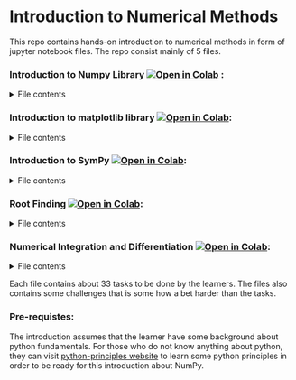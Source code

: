 # Introduction to Numerical Methods
This repo contains hands-on introduction to numerical methods in form of jupyter notebook files. The repo consist mainly of 5 files.   

### **Introduction to Numpy Library** [![Open in Colab](https://colab.research.google.com/assets/colab-badge.svg)](https://colab.research.google.com/github/AhmadAlsaadi/ENCH320-Numpy/blob/main/Numpy_Part_1_expected_result.ipynb) :
<details>
<summary>File contents</summary>

* What is NumPy
* Who created NumPy
* Why do we learn NumPy
* How do NumPy arrays look like?
* Installing Numpy
* Importing NumPy library
* Creating NumPy Arrays from Python Lists and Tuples
  * Creating 1D-array
  * Creating 2D-array
* Creating NumPy array with specific values
* Creating NumPy arrays from evenly spaced sequence of numbers
* Creating Numpy arrays from random numbers
* NumPy Array Attributes
* Array Indexing and Slicing
   * Array Indexing
   * Array Slicing
* Array Manipulation
  * Reshaping Arrays
  * Resizing Arrays
  * Flattening Arrays
  * Reversing Array
  * Array Concatenation
  * Array Stacking
  * Array Splitting
  * Array Transposing
* Mathematical Operations on Arrays
  * Basic Mathematic Operations
  * Arrays Broadcasting
  * Numpy Universal Functions
  * Working with mathematical formulas
* File Input and Output in NumPy
  * Saving NumPy Arrays to Files:
  * Loading Data from Files
* Conclusion

</details>

### **Introduction to matplotlib library** [![Open in Colab](https://colab.research.google.com/assets/colab-badge.svg)](https://colab.research.google.com/github/AhmadAlsaadi/ENCH320-Numpy/blob/main/Introduction_to_Matplotlib.ipynb):    

<details>
<summary>File contents</summary>

* What is matplotlib   
* Matplotlib creator   
* Installing matplotlib    
* Importing matplotlib   
* Creating line plot   
* Customizing a plot   
  * Adding title   
  * Adding x-axis and y-axis labels   
  * Styling line plot   
  * Plot gridlines   
  * Plot legend   
  * x-axis and y-axis limits   
* 2D plot types in matplotlib   
  * Scatter plot   
  * Bar plot   
  * Histogram   
  * Pie chart   
* Plot annotation   
* Subplots  
* Saving plots   
* Conclusion   

</details>

### **Introduction to SymPy** [![Open in Colab](https://colab.research.google.com/assets/colab-badge.svg)](https://colab.research.google.com/github/AhmadAlsaadi/ENCH320-Numpy/blob/main/Introduction_to_sympy.ipynb):  

<details>
<summary>File contents</summary>

* Installing SymPy   
* Importing SymPy   
* Defining symbolic variables   
* Writing mathematical expression   
* Evaluating an expression   
* Writing equations   
* Solving Equations   
* Solving Systems of Equations   
* Differentiation in Sympy   
* Integration in SymPy   
* Plotting In SymPy   
* Limits in SymPy   
* Piecewise Functions   
* Laplace Transform   
  * Definition   
  * Applications   
  * Properties   
* Solving Differential Equations   
  * Key concepts      

</details>

### **Root Finding**  [![Open in Colab](https://colab.research.google.com/assets/colab-badge.svg)](https://colab.research.google.com/github/AhmadAlsaadi/ENCH320-Numpy/blob/main/Root_Finding.ipynb): 

<details>
<summary>File contents</summary>

* Python Review   
  * Representing Mathematical Function   
  * Evaluating Mathematical Functions at Multiple Points   
  * Plotting Mathematical Functions   
* Tolerance in Numerical Computing   
  * Why Tolerance Matters?   
* What is Root Finding?   
* Types of Root finding Methods   
  * Closed Methods   
    * Understanding the Intermediate Value Theorem (IVT)   
    * Bisection Method   
    * False Position Method (Regula Falsi)
  * Open Methods   
    * Newton-Raphson Method   
    * Secant Method   
    * Fixed Point Iteration     

</details>

### **Numerical Integration and Differentiation**  [![Open in Colab](https://colab.research.google.com/assets/colab-badge.svg)](https://colab.research.google.com/github/AhmadAlsaadi/ENCH320-Numpy/blob/main/Numerical_Inegration.ipynb):

<details>
<summary>File contents</summary>

</details>


Each file contains about 33 tasks to be done by the learners. The files also contains some challenges that is some how a bet harder than the tasks.   

### **Pre-requistes**:   

The introduction assumes that the learner have some background about python fundamentals. For those who do not know anything about python, they can visit [python-principles website](https://pythonprinciples.com/)
to learn some python principles in order to be ready for this introduction about NumPy.

